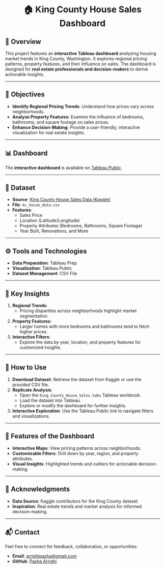 <div align="center">

  # 🏠 King County House Sales Dashboard
</div>

## 📖 Overview
This project features an **interactive Tableau dashboard** analyzing housing market trends in King County, Washington. It explores regional pricing patterns, property features, and their influence on sales. The dashboard is designed for **real estate professionals and decision-makers** to derive actionable insights.

---

## 🎯 Objectives
- **Identify Regional Pricing Trends**: Understand how prices vary across neighborhoods.
- **Analyze Property Features**: Examine the influence of bedrooms, bathrooms, and square footage on sales prices.
- **Enhance Decision-Making**: Provide a user-friendly, interactive visualization for real estate insights.

---

## 📊 Dashboard
The **interactive dashboard** is available on [Tableau Public](https://public.tableau.com/app/profile/pasha.arrighi/viz/KingCountyHouseSalesDashboard_17319232505720/KingCountyHouseSales).

---

## 📂 Dataset
- **Source**: [King County House Sales Data (Kaggle)](https://www.kaggle.com/datasets/harlfoxem/housesalesprediction)
- **File**: `kc_house_data.csv`
- **Features**:
  - Sales Price
  - Location (Latitude/Longitude)
  - Property Attributes (Bedrooms, Bathrooms, Square Footage)
  - Year Built, Renovations, and More

---

## ⚙️ Tools and Technologies
- **Data Preparation**: Tableau Prep
- **Visualization**: Tableau Public
- **Dataset Management**: CSV File

---

## 📌 Key Insights
1. **Regional Trends**:
   - Pricing disparities across neighborhoods highlight market segmentation.
2. **Property Features**:
   - Larger homes with more bedrooms and bathrooms tend to fetch higher prices.
3. **Interactive Filters**:
   - Explore the data by year, location, and property features for customized insights.

---

## 🚀 How to Use
1. **Download Dataset**: Retrieve the dataset from Kaggle or use the provided CSV file.
2. **Replicate Analysis**:
   - Open the `King_County_House_Sales.twbx` Tableau workbook.
   - Load the dataset into Tableau.
   - Explore or modify the dashboard for further insights.
3. **Interactive Exploration**: Use the Tableau Public link to navigate filters and visualizations.

---

## 🌟 Features of the Dashboard
- **Interactive Maps**: View pricing patterns across neighborhoods.
- **Customizable Filters**: Drill down by year, region, and property attributes.
- **Visual Insights**: Highlighted trends and outliers for actionable decision-making.

---

## 🙌 Acknowledgments
- **Data Source**: Kaggle contributors for the King County dataset.
- **Inspiration**: Real estate trends and market analysis for informed decision-making.

---

## 📬 Contact
Feel free to connect for feedback, collaboration, or opportunities:
- **Email**: [arrighipasha@gmail.com](mailto:arrighipasha@gmail.com)
- **GitHub**: [Pasha Arrighi](https://github.com/PashaArrighi)
